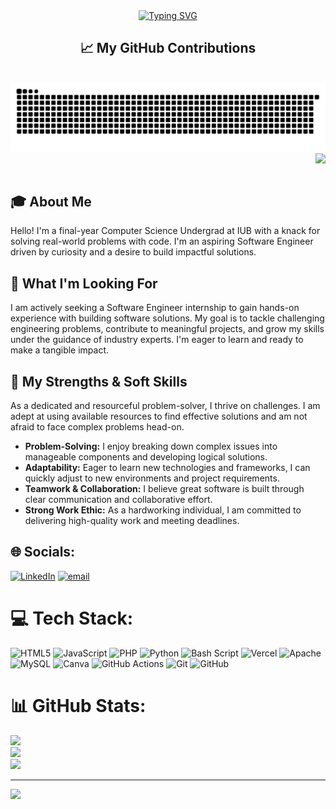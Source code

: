 <div align="center"><a href="https://git.io/typing-svg"><img src="https://readme-typing-svg.demolab.com?font=Fira+Code&pause=1000&width=600&lines=Hello,+I'm+Salmanur+Rahman;A+passionate+software+developer+from+Bangladesh" alt="Typing SVG" /></a></div>
<div align="center">
<h2>📈 My GitHub Contributions</h2>
<br>
<img src="https://raw.githubusercontent.com/salmanrahman7/salmanrahman7/output/github-snake-dark.svg" alt="snake eating my contributions" />
<img align="right" src="https://visitor-badge.laobi.icu/badge?page_id=salmanrahman7" />
<br><br><br>
</div>

## 🎓 About Me

Hello! I'm a final-year Computer Science Undergrad at IUB with a knack for solving real-world problems with code. I'm an aspiring Software Engineer driven by curiosity and a desire to build impactful solutions.


## 🚀 What I'm Looking For

I am actively seeking a Software Engineer internship to gain hands-on experience with building software solutions. My goal is to tackle challenging engineering problems, contribute to meaningful projects, and grow my skills under the guidance of industry experts. I'm eager to learn and ready to make a tangible impact.


## 💪 My Strengths & Soft Skills

As a dedicated and resourceful problem-solver, I thrive on challenges. I am adept at using available resources to find effective solutions and am not afraid to face complex problems head-on.

* **Problem-Solving:** I enjoy breaking down complex issues into manageable components and developing logical solutions.
* **Adaptability:** Eager to learn new technologies and frameworks, I can quickly adjust to new environments and project requirements.
* **Teamwork & Collaboration:** I believe great software is built through clear communication and collaborative effort.
* **Strong Work Ethic:** As a hardworking individual, I am committed to delivering high-quality work and meeting deadlines.


## 🌐 Socials:
[![LinkedIn](https://img.shields.io/badge/LinkedIn-%230077B5.svg?logo=linkedin&logoColor=white)](https://linkedin.com/in/salmanrahman7) [![email](https://img.shields.io/badge/Email-D14836?logo=gmail&logoColor=white)](mailto:salmanrahman.contact@gmail.com) 

# 💻 Tech Stack:
![HTML5](https://img.shields.io/badge/html5-%23E34F26.svg?style=for-the-badge&logo=html5&logoColor=white) ![JavaScript](https://img.shields.io/badge/javascript-%23323330.svg?style=for-the-badge&logo=javascript&logoColor=%23F7DF1E) ![PHP](https://img.shields.io/badge/php-%23777BB4.svg?style=for-the-badge&logo=php&logoColor=white) ![Python](https://img.shields.io/badge/python-3670A0?style=for-the-badge&logo=python&logoColor=ffdd54) ![Bash Script](https://img.shields.io/badge/bash_script-%23121011.svg?style=for-the-badge&logo=gnu-bash&logoColor=white) ![Vercel](https://img.shields.io/badge/vercel-%23000000.svg?style=for-the-badge&logo=vercel&logoColor=white) ![Apache](https://img.shields.io/badge/apache-%23D42029.svg?style=for-the-badge&logo=apache&logoColor=white) ![MySQL](https://img.shields.io/badge/mysql-4479A1.svg?style=for-the-badge&logo=mysql&logoColor=white) ![Canva](https://img.shields.io/badge/Canva-%2300C4CC.svg?style=for-the-badge&logo=Canva&logoColor=white) ![GitHub Actions](https://img.shields.io/badge/github%20actions-%232671E5.svg?style=for-the-badge&logo=githubactions&logoColor=white) ![Git](https://img.shields.io/badge/git-%23F05033.svg?style=for-the-badge&logo=git&logoColor=white) ![GitHub](https://img.shields.io/badge/github-%23121011.svg?style=for-the-badge&logo=github&logoColor=white)
# 📊 GitHub Stats:
![](https://github-readme-stats.vercel.app/api?username=salmanrahman7&theme=ayu-mirage&hide_border=false&include_all_commits=true&count_private=true)<br/>
![](https://nirzak-streak-stats.vercel.app/?user=salmanrahman7&theme=ayu-mirage&hide_border=false)<br/>
![](https://github-readme-stats.vercel.app/api/top-langs/?username=salmanrahman7&theme=ayu-mirage&hide_border=false&include_all_commits=true&count_private=true&layout=compact)

---
[![](https://visitcount.itsvg.in/api?id=salmanrahman7&icon=5&color=0)](https://visitcount.itsvg.in)

<!-- Proudly created with GPRM ( https://gprm.itsvg.in ) -->
